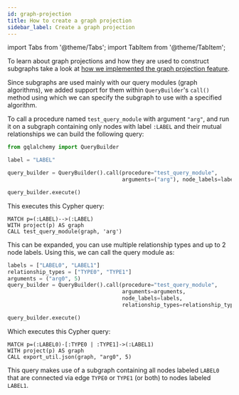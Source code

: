 ```yaml
---
id: graph-projection
title: How to create a graph projection
sidebar_label: Create a graph projection
---
```


import Tabs from '@theme/Tabs';
import TabItem from '@theme/TabItem';

To learn about graph projections and how they are used to 
construct subgraphs take a look at [how we implemented the graph projection feature](https://memgraph.com/blog/how-we-designed-and-implemented-graph-projection-feature).

Since subgraphs are used mainly with our query modules (graph algorithms), we 
added support for them within `QueryBuilder`'s `call()` method using which we
can specify the subgraph to use with a specified algorithm.

To call a procedure named `test_query_module` with argument `"arg"`, and run
it on a subgraph containing only nodes with label `:LABEL` and their mutual 
relationships we can build the following query:

```Python
from gqlalchemy import QueryBuilder

label = "LABEL"

query_builder = QueryBuilder().call(procedure="test_query_module",
                                    arguments=("arg"), node_labels=label)

query_builder.execute()
```

This executes this Cypher query:
```Cypher
MATCH p=(:LABEL)-->(:LABEL)
WITH project(p) AS graph
CALL test_query_module(graph, 'arg')
```

This can be expanded, you can use multiple relationship types and up to 2 node
labels. Using this, we can call the query module as:
```Python
labels = ["LABEL0", "LABEL1"]
relationship_types = ["TYPE0", "TYPE1"]
arguments = ("arg0", 5)
query_builder = QueryBuilder().call(procedure="test_query_module",
                                    arguments=arguments,
                                    node_labels=labels,
                                    relationship_types=relationship_types)

query_builder.execute()
```

Which executes this Cypher query:
```Cypher
MATCH p=(:LABEL0)-[:TYPE0 | :TYPE1]->(:LABEL1)
WITH project(p) AS graph
CALL export_util.json(graph, "arg0", 5)
```

This query makes use of a subgraph containing all nodes labeled `LABEL0` that
are connected via edge `TYPE0` or `TYPE1` (or both) to nodes labeled `LABEL1`.
